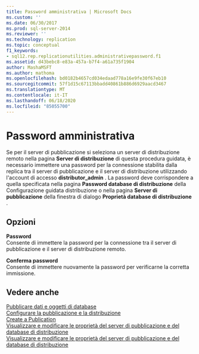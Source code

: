 ```yaml
---
title: Password amministrativa | Microsoft Docs
ms.custom: ''
ms.date: 06/30/2017
ms.prod: sql-server-2014
ms.reviewer: ''
ms.technology: replication
ms.topic: conceptual
f1_keywords:
- sql12.rep.replicationutilities.administrativepassword.f1
ms.assetid: d43bebc8-e83a-457a-b7f4-a61a735f1904
author: MashaMSFT
ms.author: mathoma
ms.openlocfilehash: bd0182b4657cd034edaad778a16e9fe30f67eb10
ms.sourcegitcommit: 57f1d15c67113bbadd40861b886d6929aacd3467
ms.translationtype: MT
ms.contentlocale: it-IT
ms.lasthandoff: 06/18/2020
ms.locfileid: "85055700"
---
```

# <a name="administrative-password"></a>Password amministrativa
  Se per il server di pubblicazione si seleziona un server di distribuzione remoto nella pagina **Server di distribuzione** di questa procedura guidata, è necessario immettere una password per la connessione stabilita dalla replica tra il server di pubblicazione e il server di distribuzione utilizzando l'account di accesso **distributor_admin** . La password deve corrispondere a quella specificata nella pagina **Password database di distribuzione** della Configurazione guidata distribuzione o nella pagina **Server di pubblicazione** della finestra di dialogo **Proprietà database di distribuzione** .  
  
## <a name="options"></a>Opzioni  
 **Password**  
 Consente di immettere la password per la connessione tra il server di pubblicazione e il server di distribuzione remoto.  
  
 **Conferma password**  
 Consente di immettere nuovamente la password per verificarne la corretta immissione.  
  
## <a name="see-also"></a>Vedere anche  
 [Pubblicare dati e oggetti di database](publish/publish-data-and-database-objects.md)   
 [Configurare la pubblicazione e la distribuzione](configure-publishing-and-distribution.md)   
 [Create a Publication](publish/create-a-publication.md)   
 [Visualizzare e modificare le proprietà del server di pubblicazione e del database di distribuzione](view-and-modify-distributor-and-publisher-properties.md)   
 [Visualizzare e modificare le proprietà del server di pubblicazione e del database di distribuzione](view-and-modify-distributor-and-publisher-properties.md)  
  
  
